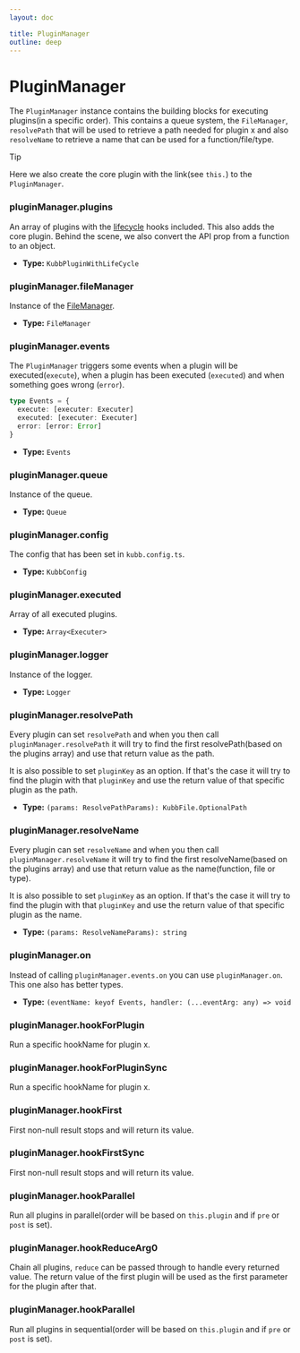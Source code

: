 ```yaml
---
layout: doc

title: PluginManager
outline: deep
---
```


# PluginManager <Badge type="info" text="@kubb/core" />

The `PluginManager` instance contains the building blocks for executing plugins(in a specific order). This contains a queue system, the `FileManager`, `resolvePath` that will be used to retrieve a path needed for plugin x and also `resolveName` to retrieve a name that can be used for a function/file/type.

> [!TIP]
> Here we also create the core plugin with the link(see `this.`) to the `PluginManager`.

### pluginManager.plugins

An array of plugins with the [lifecycle](/reference/pluginManager/lifecycle) hooks included. This also adds the core plugin. Behind the scene, we also convert the API prop from a function to an object.

- **Type:** `KubbPluginWithLifeCycle` <br/>

### pluginManager.fileManager

Instance of the [FileManager](/reference/filemManager).

- **Type:** `FileManager` <br/>

### pluginManager.events

The `PluginManager` triggers some events when a plugin will be executed(`execute`), when a plugin has been executed (`executed`) and when something goes wrong (`error`).

```typescript [Events]
type Events = {
  execute: [executer: Executer]
  executed: [executer: Executer]
  error: [error: Error]
}
```

- **Type:** `Events` <br/>

### pluginManager.queue

Instance of the queue.

- **Type:** `Queue` <br/>

### pluginManager.config

The config that has been set in `kubb.config.ts`.

- **Type:** `KubbConfig` <br/>

### pluginManager.executed

Array of all executed plugins.

- **Type:** `Array<Executer>` <br/>

### pluginManager.logger

Instance of the logger.

- **Type:** `Logger` <br/>

### pluginManager.resolvePath

Every plugin can set `resolvePath` and when you then call `pluginManager.resolvePath` it will try to find the first resolvePath(based on the plugins array) and use that return value as the path. <br/>

It is also possible to set `pluginKey` as an option. If that's the case it will try to find the plugin with that `pluginKey` and use the return value of that specific plugin as the path.

- **Type:** `(params: ResolvePathParams): KubbFile.OptionalPath` <br/>

### pluginManager.resolveName

Every plugin can set `resolveName` and when you then call `pluginManager.resolveName` it will try to find the first resolveName(based on the plugins array) and use that return value as the name(function, file or type). <br/>

It is also possible to set `pluginKey` as an option. If that's the case it will try to find the plugin with that `pluginKey` and use the return value of that specific plugin as the name.

- **Type:** `(params: ResolveNameParams): string` <br/>

### pluginManager.on

Instead of calling `pluginManager.events.on` you can use `pluginManager.on`. This one also has better types.

- **Type:** `(eventName: keyof Events, handler: (...eventArg: any) => void` <br/>

### pluginManager.hookForPlugin

Run a specific hookName for plugin x.

### pluginManager.hookForPluginSync

Run a specific hookName for plugin x.

### pluginManager.hookFirst

First non-null result stops and will return its value.

### pluginManager.hookFirstSync

First non-null result stops and will return its value.

### pluginManager.hookParallel

Run all plugins in parallel(order will be based on `this.plugin` and if `pre` or `post` is set).

### pluginManager.hookReduceArg0

Chain all plugins, `reduce` can be passed through to handle every returned value. The return value of the first plugin will be used as the first parameter for the plugin after that.

### pluginManager.hookParallel

Run all plugins in sequential(order will be based on `this.plugin` and if `pre` or `post` is set).
